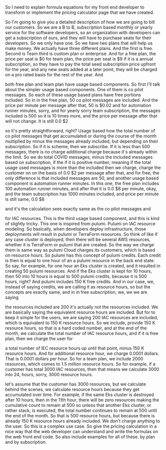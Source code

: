 So I need to explain formula equations for my front end developer to transform or implement the pricing calculator page that we have created.

So I'm going to give you a detailed description of how we are going to bill our customers. So we are a B to B, subscription based monthly or yearly service for the software developers, so an organization with developers can get a subscription of ours, and they will have to purchase seats for their developers. So we only have one. So we have two plans that will help us make money. We actually have three different plans. And the first is free. Second is Team third is custom plan or enterprise. And for a free plan, the price per seat is $0 for team plan, the price per seat is $9 if it is a annual subscription, so they have to pay the total seed subscription price upfront for the year, and any new seats added at a later point, they will be charged on a pro rated basis for the rest of the year. And

both free plan and team plan have usage based components. So first I'll talk about the simpler usage based components. One of them is co pilot messages. So each of these usage based plans have free portions included. So in in the free plan, 50 co pilot messages are included. And the price per minute per message after that, 50 is $0.02 and for automation runner minutes, sorry, and for yearly sorry team subscription, the messages included is 500 so it is 10 times more, and the price per message after that will not change. It is still 0.0 $2

so it's pretty straightforward, right? Usage based how the total number of co pilot messages that get accumulated or during the course of the month multiplied by minus the messages already included, but depending on their subscription. So if it is scheme, then we subscribe. If it is less than 500 messages, there is no charge additional charge because it's already within the limit. So we do total COVID messages, minus the included messages based on subscription, if the if it is positive number, meaning if the total usage used messages is more than the included then we charge, charge the customer on on the basis of 0.0 $2 per message after that, and for free, the only difference is that included messages are 50, and another usage based component is automation runner minutes. In this one, the free plan includes 100 automation runner minutes, and after that it is 0.0 $8 per minute, okay, and the team subscription has 1000 minutes included, and price per minute is still same, 0.0 $8

and it's the calculation sees exactly same as the co pilot messages and

for IAC resources. This is the third usage based component, and this is kind of slightly tricky. This one is inspired from pulumi. Pulumi on IAC resource modeling. So basically, when developers deploy infrastructure, those deployments will result in pulumi or TerraForm resources. So think of like if any case cluster is deployed, then there will be several AWS resources, whether it is TerraForm or pulumi that are created. So the way we charge them is same way as pulumi Cloud charges its customers, which is based on resource hours. So pulumi has this concept of pulumi credits. Each credit is then is equal to one hour of an a pulumi resource in the back end state. So say, for example, for one hour an Eks cluster is created, and it resulted in creating 50 pulumi resources. And if the Eks cluster is kept for 10 hours, then 50 into 10 hours is equal to 500 pulumi credits, because it is 500 hours, right? And pulumi includes 150 K free credits. And in our case, we, instead of saying credits, we are calling it as resource hours, so but the concepts are exactly same, and in in free subscription, we, we we are saying

the resources included are 200 it's actually not the resources included. We are basically saying the equivalent resource hours are included. But for to keep it simple for the users, we are saying 200 IAC resources are included, which is equivalent to 150 K resource hours. So we include, provide 150 K resource hours, so that is a hard coded number, and at the end of the month, we calculate the total number of IAC resource hours, and if it is free plan, then we charge the user for

a total number of IEC resource hours up until that point, minus 150 K resource hours. And for additional resource hour, we charge 0.0001 dollars. That is 0.0001 dollars per hour. So for a team plan, we include 2000 resources, which comes to 1.5 million resource hours. So for example, if a customer has total 3000 IAC resources, then that means we calculate 3000 into 24, hours, sorry, 3000 resource hours.

let's assume that the customer has 3000 resources, but we calculate behind the scenes, we calculate resource hours because they get accumulated over time. For example, if the same Eks cluster is destroyed after 10 hours, then in the 11th hour, there will be zero resources making the cumulative count to remain at 500 so unless that another Eks cluster, or rather stack, is executed, the total number continues to remain at 500 until the end of the month. So that is 500 resource hours, but because there is already 150 K resource hours already included. We don't charge anything to the user. So this is a complex use case. So give the pricing calculation in a nice way that the web developer can understand and write the formulas on the web front end code. So also include examples for all of these. by plan and by subscription.
